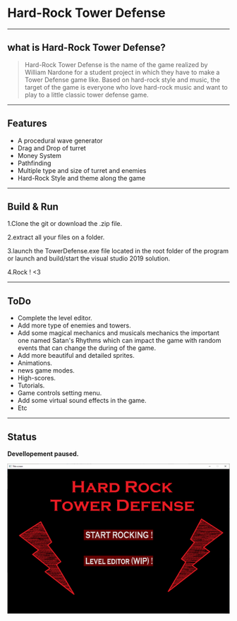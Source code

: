 # Hard-Rock Tower Defense

----
## what is Hard-Rock Tower Defense?

> Hard-Rock Tower Defense is the name of the game realized by William Nardone for a student project in which they have to make a Tower Defense game like. Based on hard-rock style and music, the target of the game is everyone who love hard-rock music and want to play to a little classic tower defense game.

----
## Features
* A procedural wave generator
* Drag and Drop of turret
* Money System
* Pathfinding
* Multiple type and size of turret and enemies
* Hard-Rock Style and theme along the game 

----
## Build & Run

1.Clone the git or download the .zip file.

2.extract all your files on a folder.

3.launch the TowerDefense.exe file located in the root folder of the program or launch and build/start the visual studio 2019 solution.

4.Rock ! <3

----
## ToDo
* Complete the level editor.
* Add more type of enemies and towers.
* Add some magical mechanics and musicals mechanics the important one named Satan's Rhythms  which can impact the game with random events that can change the during of the game.
* Add more beautiful and detailed sprites.
* Animations.
* news game modes.
* High-scores.
* Tutorials.
* Game controls setting menu.
* Add some virtual sound effects in the game.
* Etc

----
## Status
**Devellopement paused.**

![](unknown.png)
